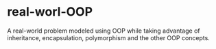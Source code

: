 # real-worl-OOP

A real-world problem modeled using OOP while taking advantage of inheritance, encapsulation, polymorphism and the other OOP concepts.